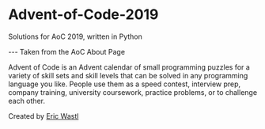 # Advent-of-Code-2019
Solutions for AoC 2019, written in Python

--- Taken from the AoC About Page

Advent of Code is an Advent calendar of small programming puzzles for a variety of skill sets and skill levels that can be solved in any programming language you like. People use them as a speed contest, interview prep, company training, university coursework, practice problems, or to challenge each other.

Created by [Eric Wastl](https://twitter.com/ericwastl)
